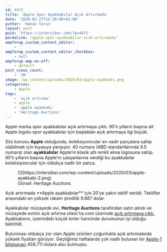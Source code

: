 ```yaml
---
id: 4472
title: 'Apple Spor Ayakkabılar Açık Artırmada'
date: '2020-03-27T12:30:00+03:00'
author: 'Hakan Torun'
layout: post
guid: 'https://intersiber.com/?p=4472'
permalink: /apple-spor-ayakkabilar-acik-artirmada/
ampforwp_custom_content_editor:
    - ''
ampforwp_custom_content_editor_checkbox:
    - null
ampforwp-amp-on-off:
    - default
post_views_count:
    - '30'
image: /wp-content/uploads/2020/03/apple-ayakkabi.png
categories:
    - Apple
tags:
    - 'açık artırma'
    - apple
    - 'apple ayakkabı'
    - 'Heritage Auctions'
---
```


Apple marka spor ayakkabılar açık artırmaya çıktı. 90’lı yılların başına ait Apple logolu spor ayakkabılar için başlatılan açık artırmaya ilgi büyük.

Söz konusu **Apple** olduğunda, koleksiyoncular en nadir parçalara sahip olabilmek için kıyasıya yarışıyor. 40 numara (ABD standartlarında 9.5 numara) olan **ayakkabılar** Apple’ın klasik altı renkli elma logosuna sahip. 90’lı yılların başına Apple’ın çalışanlarına verdiği bu ayakkabılar koleksiyoncular için oldukça nadir bir parça.

<figure class="wp-block-image size-full">![](https://intersiber.com/wp-content/uploads/2020/03/apple-ayakkabi-2.png)<figcaption>Görsel: Heritage Auctions</figcaption></figure>Açık artırmada **Apple ayakkabılar** için 20’ye yakın teklif verildi. Teklifler arasındaki en yüksek rakam şimdilik 9.687 dolar.

Ayakkabılar müzayede evi, **Heritage Auctions** tarafından satın alındı ve müzayede evinin açık artırma sitesi ha.com üzerinde [açık artırmaya çıktı.](https://fineart.ha.com/itm/apple-apple-computer-sneakers-late-20th-century-pair-of-sneakers-size-9-1-2/a/8023-66008.s) Ayakkabının, üzerindeki küçük kirler haricinde durumunun iyi olduğu belirtildi.

Bulunması oldukça zor olan Apple ürünleri çoğunlukla açık artırmalarda yüksek fiyatları görüyor. Geçtiğimiz haftalarda çok nadir bulunan bir [Apple-1 bilgisayarı](https://intersiber.com/hala-calisan-1976-model-apple-1-bilgisayar-acik-artirmada/) 458.711 dolara alıcı bulmuştu.